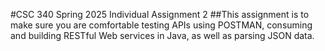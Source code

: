 #CSC 340 Spring 2025 Individual Assignment 2
##This assignment is to make sure you are comfortable testing APIs using POSTMAN, consuming and building RESTful Web services in Java, as well as parsing JSON data.
